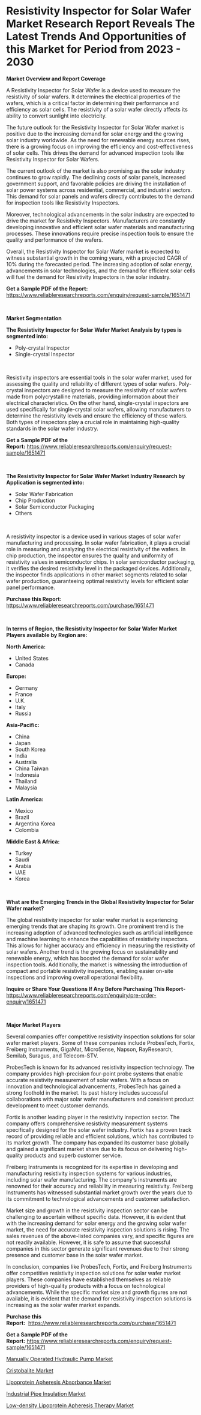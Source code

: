 <p><h1>Resistivity Inspector for Solar Wafer Market Research Report Reveals The Latest Trends And Opportunities of this Market for Period from 2023 - 2030</h1></p><p><strong>Market Overview and Report Coverage</strong></p>
<p><p>A Resistivity Inspector for Solar Wafer is a device used to measure the resistivity of solar wafers. It determines the electrical properties of the wafers, which is a critical factor in determining their performance and efficiency as solar cells. The resistivity of a solar wafer directly affects its ability to convert sunlight into electricity.</p><p>The future outlook for the Resistivity Inspector for Solar Wafer market is positive due to the increasing demand for solar energy and the growing solar industry worldwide. As the need for renewable energy sources rises, there is a growing focus on improving the efficiency and cost-effectiveness of solar cells. This drives the demand for advanced inspection tools like Resistivity Inspector for Solar Wafers.</p><p>The current outlook of the market is also promising as the solar industry continues to grow rapidly. The declining costs of solar panels, increased government support, and favorable policies are driving the installation of solar power systems across residential, commercial, and industrial sectors. This demand for solar panels and wafers directly contributes to the demand for inspection tools like Resistivity Inspectors.</p><p>Moreover, technological advancements in the solar industry are expected to drive the market for Resistivity Inspectors. Manufacturers are constantly developing innovative and efficient solar wafer materials and manufacturing processes. These innovations require precise inspection tools to ensure the quality and performance of the wafers.</p><p>Overall, the Resistivity Inspector for Solar Wafer market is expected to witness substantial growth in the coming years, with a projected CAGR of 10% during the forecasted period. The increasing adoption of solar energy, advancements in solar technologies, and the demand for efficient solar cells will fuel the demand for Resistivity Inspectors in the solar industry.</p></p>
<p><strong>Get a Sample PDF of the Report:</strong> <a href="https://www.reliableresearchreports.com/enquiry/request-sample/1651471">https://www.reliableresearchreports.com/enquiry/request-sample/1651471</a></p>
<p>&nbsp;</p>
<p><strong>Market Segmentation</strong></p>
<p><strong>The Resistivity Inspector for Solar Wafer Market Analysis by types is segmented into:</strong></p>
<p><ul><li>Poly-crystal Inspector</li><li>Single-crystal Inspector</li></ul></p>
<p>&nbsp;</p>
<p><p>Resistivity inspectors are essential tools in the solar wafer market, used for assessing the quality and reliability of different types of solar wafers. Poly-crystal inspectors are designed to measure the resistivity of solar wafers made from polycrystalline materials, providing information about their electrical characteristics. On the other hand, single-crystal inspectors are used specifically for single-crystal solar wafers, allowing manufacturers to determine the resistivity levels and ensure the efficiency of these wafers. Both types of inspectors play a crucial role in maintaining high-quality standards in the solar wafer industry.</p></p>
<p><strong>Get a Sample PDF of the Report:</strong>&nbsp;<a href="https://www.reliableresearchreports.com/enquiry/request-sample/1651471">https://www.reliableresearchreports.com/enquiry/request-sample/1651471</a></p>
<p>&nbsp;</p>
<p><strong>The Resistivity Inspector for Solar Wafer Market Industry Research by Application is segmented into:</strong></p>
<p><ul><li>Solar Wafer Fabrication</li><li>Chip Production</li><li>Solar Semiconductor Packaging</li><li>Others</li></ul></p>
<p>&nbsp;</p>
<p><p>A resistivity inspector is a device used in various stages of solar wafer manufacturing and processing. In solar wafer fabrication, it plays a crucial role in measuring and analyzing the electrical resistivity of the wafers. In chip production, the inspector ensures the quality and uniformity of resistivity values in semiconductor chips. In solar semiconductor packaging, it verifies the desired resistivity level in the packaged devices. Additionally, the inspector finds applications in other market segments related to solar wafer production, guaranteeing optimal resistivity levels for efficient solar panel performance.</p></p>
<p><strong>Purchase this Report:</strong>&nbsp; <a href="https://www.reliableresearchreports.com/purchase/1651471">https://www.reliableresearchreports.com/purchase/1651471</a></p>
<p>&nbsp;</p>
<p><strong>In terms of Region, the Resistivity Inspector for Solar Wafer Market Players available by Region are:</strong></p>
<p>
    <p> <strong> North America: </strong>
        <ul>
            <li>United States</li>
            <li>Canada</li>
        </ul>
        </p> 
    <p> <strong> Europe: </strong>
        <ul>
            <li>Germany</li>
            <li>France</li>
            <li>U.K.</li>
            <li>Italy</li>
            <li>Russia</li>
        </ul>
        </p> 
    <p> <strong> Asia-Pacific: </strong>
        <ul>
            <li>China</li>
            <li>Japan</li>
            <li>South Korea</li>
            <li>India</li>
            <li>Australia</li>
            <li>China Taiwan</li>
            <li>Indonesia</li>
            <li>Thailand</li>
            <li>Malaysia</li>
        </ul>
        </p> 
    <p> <strong> Latin America: </strong>
        <ul>
            <li>Mexico</li>
            <li>Brazil</li>
            <li>Argentina Korea</li>
            <li>Colombia</li>
        </ul>
        </p> 
    <p> <strong> Middle East & Africa: </strong>
        <ul>
            <li>Turkey</li>
            <li>Saudi</li>
            <li>Arabia</li>
            <li>UAE</li>
            <li>Korea</li>
        </ul>
    </p>
    </p>
<p>&nbsp;</p>
<p><strong>What are the Emerging Trends in the Global Resistivity Inspector for Solar Wafer market?</strong></p>
<p><p>The global resistivity inspector for solar wafer market is experiencing emerging trends that are shaping its growth. One prominent trend is the increasing adoption of advanced technologies such as artificial intelligence and machine learning to enhance the capabilities of resistivity inspectors. This allows for higher accuracy and efficiency in measuring the resistivity of solar wafers. Another trend is the growing focus on sustainability and renewable energy, which has boosted the demand for solar wafer inspection tools. Additionally, the market is witnessing the introduction of compact and portable resistivity inspectors, enabling easier on-site inspections and improving overall operational flexibility.</p></p>
<p><strong>Inquire or Share Your Questions If Any Before Purchasing This Report</strong>- <a href="https://www.reliableresearchreports.com/enquiry/pre-order-enquiry/1651471">https://www.reliableresearchreports.com/enquiry/pre-order-enquiry/1651471</a></p>
<p>&nbsp;</p>
<p><strong>Major Market Players</strong></p>
<p><p>Several companies offer competitive resistivity inspection solutions for solar wafer market players. Some of these companies include ProbesTech, Fortix, Freiberg Instruments, GigaMat, MicroSense, Napson, RayResearch, Semilab, Suragus, and Telecom-STV. </p><p>ProbesTech is known for its advanced resistivity inspection technology. The company provides high-precision four-point probe systems that enable accurate resistivity measurement of solar wafers. With a focus on innovation and technological advancements, ProbesTech has gained a strong foothold in the market. Its past history includes successful collaborations with major solar wafer manufacturers and consistent product development to meet customer demands.</p><p>Fortix is another leading player in the resistivity inspection sector. The company offers comprehensive resistivity measurement systems specifically designed for the solar wafer industry. Fortix has a proven track record of providing reliable and efficient solutions, which has contributed to its market growth. The company has expanded its customer base globally and gained a significant market share due to its focus on delivering high-quality products and superb customer service.</p><p>Freiberg Instruments is recognized for its expertise in developing and manufacturing resistivity inspection systems for various industries, including solar wafer manufacturing. The company's instruments are renowned for their accuracy and reliability in measuring resistivity. Freiberg Instruments has witnessed substantial market growth over the years due to its commitment to technological advancements and customer satisfaction.</p><p>Market size and growth in the resistivity inspection sector can be challenging to ascertain without specific data. However, it is evident that with the increasing demand for solar energy and the growing solar wafer market, the need for accurate resistivity inspection solutions is rising. The sales revenues of the above-listed companies vary, and specific figures are not readily available. However, it is safe to assume that successful companies in this sector generate significant revenues due to their strong presence and customer base in the solar wafer market.</p><p>In conclusion, companies like ProbesTech, Fortix, and Freiberg Instruments offer competitive resistivity inspection solutions for solar wafer market players. These companies have established themselves as reliable providers of high-quality products with a focus on technological advancements. While the specific market size and growth figures are not available, it is evident that the demand for resistivity inspection solutions is increasing as the solar wafer market expands.</p></p>
<p><strong>Purchase this Report:</strong>&nbsp;&nbsp;<a href="https://www.reliableresearchreports.com/purchase/1651471">https://www.reliableresearchreports.com/purchase/1651471</a></p>
<p></p>
<p><strong>Get a Sample PDF of the Report:</strong>&nbsp;<a href="https://www.reliableresearchreports.com/enquiry/request-sample/1651471">https://www.reliableresearchreports.com/enquiry/request-sample/1651471</a></p>
<p><p><a href="https://www.linkedin.com/pulse/manually-operated-hydraulic-pump-market-research-report-unlocks-jrhpe/">Manually Operated Hydraulic Pump Market</a></p><p><a href="https://medium.com/@dinafritsch/cristobalite-market-size-growth-forecast-2023-2030-32c1fb003e6d">Cristobalite Market</a></p><p><a href="https://github.com/ashepherd82/Market-Research-Report-List-1/blob/main/lipoprotein-apheresis-absorbance-market.md">Lipoprotein Apheresis Absorbance Market</a></p><p><a href="https://medium.com/@omamuller06/industrial-pipe-insulation-market-size-growth-forecast-2023-2030-de1cb7f76020">Industrial Pipe Insulation Market</a></p><p><a href="https://github.com/castoriffic/Market-Research-Report-List-1/blob/main/low-density-lipoprotein-apheresis-therapy-market.md">Low-density Lipoprotein Apheresis Therapy Market</a></p></p>
